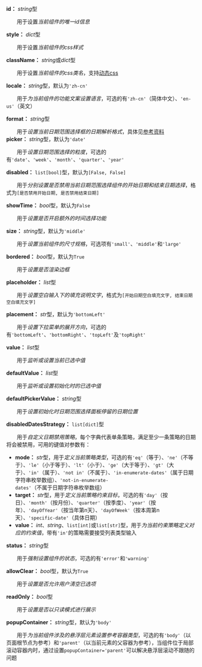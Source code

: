 **id：** *string*型

　　用于设置*当前组件的唯一id信息*

**style：** *dict*型

　　用于设置*当前组件的css样式*

**className：** *string*或*dict*型

　　用于设置*当前组件的css类名*，支持[动态css](/advanced-classname)

**locale：** *string*型，默认为`'zh-cn'`

　　用于*为当前组件的功能文案设置语言*，可选的有`'zh-cn'`（简体中文）、`'en-us'`（英文）

**format：** *string*型

　　用于*设置当前日期范围选择框的日期解析格式*，具体见[参考资料](https://momentjscom.readthedocs.io/en/latest/moment/04-displaying/01-format/)
　　
**picker：** *string*型，默认为`'date'`

　　用于*设置日期范围选择的粒度*，可选的有`'date'`、`'week'`、`'month'`、`'quarter'`、`'year'`

**disabled：** `list[bool]`型，默认为`[False, False]`

　　用于*分别设置是否禁用当前日期范围选择组件的开始日期和结束日期选择*，格式为`[是否禁用开始日期, 是否禁用结束日期]`

**showTime：** *bool*型，默认为`False`

　　用于*设置是否开启额外的时间选择功能*

**size：** *string*型，默认为`'middle'`

　　用于*设置当前组件的尺寸规格*，可选项有`'small'`、`'middle'`和`'large'`

**bordered：** *bool*型，默认为`True`

　　用于*设置是否渲染边框*

**placeholder：** *list*型

　　用于*设置空白输入下的填充说明文字*，格式为`[开始日期空白填充文字, 结束日期空白填充文字]`

**placement：** *str*型，默认为`'bottomLeft'`

　　用于*设置下拉菜单的展开方向*，可选的有`'bottomLeft'`、`'bottomRight'`、`'topLeft'`及`'topRight'`

**value：** *list*型

　　用于*监听或设置当前已选中值*

**defaultValue：** *list*型

　　用于*监听或设置初始化时的已选中值*

**defaultPickerValue：** *string*型

　　用于*设置初始化时日期范围选择面板停留的日期位置*

**disabledDatesStrategy：** `list[dict]`型

　　用于*自定义日期禁用策略*，每个字典代表单条策略，满足至少一条策略的日期将会被禁用，可用的键值对参数有：

- **mode：** *str*型，用于*定义当前策略类型*，可选的有`'eq'`（等于）、`'ne'`（不等于）、`'le'`（小于等于）、`'lt'`（小于）、`'ge'`（大于等于）、`'gt'`（大于）、`'in'`（属于）、`'not in'`（不属于）、`'in-enumerate-dates'`（属于日期字符串枚举数组）、`'not-in-enumerate-dates'`（不属于日期字符串枚举数组）
- **target：** *str*型，用于*定义当前策略约束目标*，可选的有`'day'`（按日）、`'month'`（按月份）、`'quarter'`（按季度）、`'year'`（按年）、`'dayOfYear'`（按当年第n天）、`'dayOfWeek'`（按本周第n天）、`'specific-date'`（具体日期）
- **value：** *int*、*string*、`list[int]`或`list[str]`型，用于*为当前约束策略定义对应的约束值*，带有`'in'`的策略需要接受列表类型输入

**status：** *string*型

　　用于*强制设置组件的状态*，可选的有`'error'`和`'warning'`

**allowClear：** *bool*型，默认为`True`

　　用于*设置是否允许用户清空已选项*

**readOnly：** *bool*型

　　用于*设置是否以只读模式进行展示*

**popupContainer：** *string*型，默认为`'body'`

　　用于*为当前组件涉及的悬浮层元素设置参考容器类型*，可选的有`'body'`（以页面根节点为参考）和`'parent'`（以当前元素的父容器为参考），当组件位于局部滚动容器内时，通过设置`popupContainer='parent'`可以解决悬浮层滚动不跟随的问题